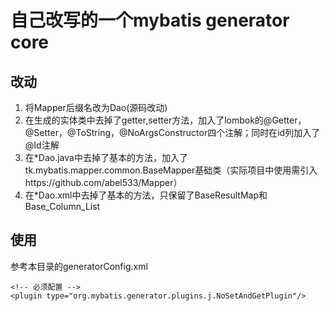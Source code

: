 # 自己改写的一个mybatis generator core

## 改动
1. 将Mapper后缀名改为Dao(源码改动)
2. 在生成的实体类中去掉了getter,setter方法，加入了lombok的@Getter，@Setter，@ToString，@NoArgsConstructor四个注解；同时在id列加入了@Id注解
3. 在*Dao.java中去掉了基本的方法，加入了tk.mybatis.mapper.common.BaseMapper基础类（实际项目中使用需引入https://github.com/abel533/Mapper）
4. 在*Dao.xml中去掉了基本的方法，只保留了BaseResultMap和Base_Column_List

## 使用

参考本目录的generatorConfig.xml
```
<!-- 必须配置 -->
<plugin type="org.mybatis.generator.plugins.j.NoSetAndGetPlugin"/>
```
